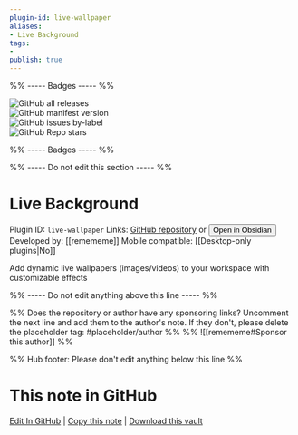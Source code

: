 ```yaml
---
plugin-id: live-wallpaper
aliases:
- Live Background
tags: 
- 
publish: true
---
```


%% ----- Badges ----- %%

![GitHub all releases](https://img.shields.io/github/downloads/remememe/Obsidian-Live-Wallpaper/total?color=573E7A&logo=github&style=for-the-badge)   
![GitHub manifest version](https://img.shields.io/github/manifest-json/v/remememe/Obsidian-Live-Wallpaper?color=573E7A&logo=github&style=for-the-badge)   
![GitHub issues by-label](https://img.shields.io/github/issues/remememe/Obsidian-Live-Wallpaper/help%20wanted?color=573E7A&logo=github&style=for-the-badge)   
![GitHub Repo stars](https://img.shields.io/github/stars/remememe/Obsidian-Live-Wallpaper?color=573E7A&logo=github&style=for-the-badge)

%% ----- Badges ----- %%

%% ----- Do not edit this section ----- %%

# Live Background

Plugin ID: `live-wallpaper`
Links: [GitHub repository](https://github.com/remememe/Obsidian-Live-Wallpaper) or [<button id=HH>Open in Obsidian</button>](obsidian://show-plugin?id=live-wallpaper)
Developed by: [[remememe]]
Mobile compatible: [[Desktop-only plugins|No]]

Add dynamic live wallpapers (images/videos) to your workspace with customizable effects

%% ----- Do not edit anything above this line ----- %% 

%% Does the repository or author have any sponsoring links? Uncomment the next line and add them to the author's note. If they don't, please delete the placeholder tag: #placeholder/author %%
%% ![[remememe#Sponsor this author]] %%

%% Hub footer: Please don't edit anything below this line %%

# This note in GitHub

<span class="git-footer">[Edit In GitHub](https://github.dev/obsidian-community/obsidian-hub/blob/main/02%20-%20Community%20Expansions/02.05%20All%20Community%20Expansions/Plugins/live-wallpaper.md "git-hub-edit-note") | [Copy this note](https://raw.githubusercontent.com/obsidian-community/obsidian-hub/main/02%20-%20Community%20Expansions/02.05%20All%20Community%20Expansions/Plugins/live-wallpaper.md "git-hub-copy-note") | [Download this vault](https://github.com/obsidian-community/obsidian-hub/archive/refs/heads/main.zip "git-hub-download-vault") </span>
